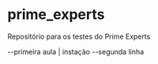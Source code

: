 # prime_experts
Repositório para os testes do Prime Experts

--primeira aula | instação
--segunda linha